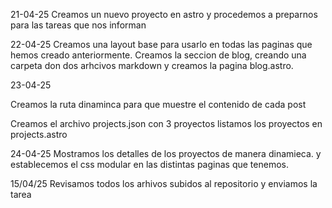 21-04-25
Creamos un nuevo proyecto en astro y procedemos
a preparnos para las tareas que nos informan


22-04-25
Creamos una layout base para usarlo en todas las paginas que hemos creado anteriormente.
Creamos la seccion de blog, creando una carpeta
don dos arhcivos markdown y creamos la pagina blog.astro.

23-04-25

Creamos la ruta dinaminca para que muestre el contenido de cada post

Creamos el archivo projects.json con 3 proyectos
listamos los proyectos en projects.astro

24-04-25
Mostramos los detalles de los proyectos de manera dinamieca.
y establecemos el css modular en las distintas paginas que tenemos.

15/04/25
Revisamos todos los arhivos subidos al repositorio y enviamos la tarea